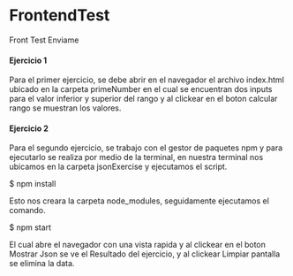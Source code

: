 # FrontendTest
Front Test Enviame

#### Ejercicio 1 
Para el primer ejercicio, se debe abrir en el navegador el archivo index.html ubicado en la carpeta
primeNumber en el cual se encuentran dos inputs para el valor inferior y superior del rango
y al clickear en el boton calcular rango se muestran los valores.

#### Ejercicio 2 
Para el segundo ejercicio, se trabajo con el gestor de paquetes npm y para ejecutarlo se realiza por medio de la terminal, en nuestra terminal nos ubicamos en la carpeta jsonExercise y ejecutamos el script.

$ npm install

Esto nos creara la carpeta node_modules, seguidamente ejecutamos el comando.

$ npm start

El cual abre el navegador con una vista rapida y al clickear en el boton Mostrar Json se ve el Resultado del ejercicio,
y al clickear Limpiar pantalla se elimina la data.
